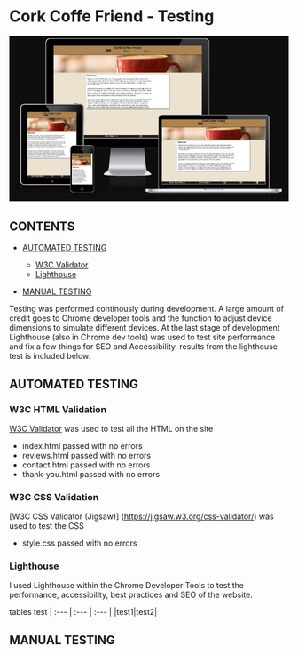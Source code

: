 # Cork Coffe Friend - Testing

![Results of https://ui.dev/amiresponsive test for index.html](assets/readme/amiresponsive-index.jpg)



## CONTENTS

* [AUTOMATED TESTING](#automated-testing)
  * [W3C Validator](#w3c-validator)
  * [Lighthouse](#lighthouse)

* [MANUAL TESTING](#manual-testing)




Testing was performed continously during development. A large amount of credit goes to Chrome developer tools and the function to adjust device dimensions to simulate different devices.
At the last stage of development Lighthouse (also in Chrome dev tools) was used to test site performance and fix a few things for SEO and Accessibility, results from the lighthouse test is included below.



## AUTOMATED TESTING

### W3C HTML Validation

[W3C Validator](https://validator.w3.org/) was used to test all the HTML on the site

* index.html passed with no errors
* reviews.html passed with no errors
* contact.html passed with no errors
* thank-you.html passed with no errors

### W3C CSS Validation

[W3C CSS Validator \(Jigsaw\)] (https://jigsaw.w3.org/css-validator/) was used to test the CSS

* style.css passed with no errors

### Lighthouse

I used Lighthouse within the Chrome Developer Tools to test the performance, accessibility, best practices and SEO of the website.

tables test
| :--- | :--- | :--- |
|test1|test2|

## MANUAL TESTING

